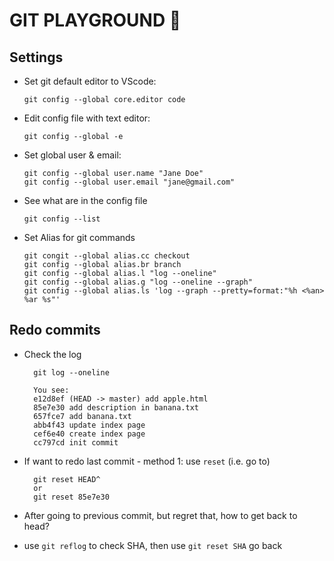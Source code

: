 # GIT PLAYGROUND 🤘

## Settings

* Set git default editor to VScode:

  ```
  git config --global core.editor code
  ```

* Edit config file with text editor:

  ```
  git config --global -e
  ```
* Set global user & email:

  ```
  git config --global user.name "Jane Doe"
  git config --global user.email "jane@gmail.com"
  ```

* See what are in the config file

  ``` 
  git config --list 
  ```

* Set Alias for git commands
  ```
  git congit --global alias.cc checkout
  git config --global alias.br branch
  git config --global alias.l "log --oneline"
  git config --global alias.g "log --oneline --graph"
  git config --global alias.ls 'log --graph --pretty=format:"%h <%an> %ar %s"'
  ```

## Redo commits

* Check the log 
  ```
    git log --oneline

    You see: 
    e12d8ef (HEAD -> master) add apple.html
    85e7e30 add description in banana.txt
    657fce7 add banana.txt
    abb4f43 update index page
    cef6e40 create index page
    cc797cd init commit
  ```

* If want to redo last commit - method 1: use `reset` (i.e. go to)

  ```
    git reset HEAD^
    or
    git reset 85e7e30 
  ```

* After going to previous commit, but regret that, how to get back to head?
* use `git reflog` to check SHA, then use `git reset SHA`  go back

